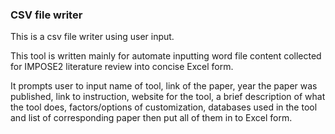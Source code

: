 ### CSV file writer

This is a csv file writer using user input.

This tool is written mainly for automate inputting word file content collected for  IMPOSE2 literature review into concise Excel form.

It prompts user to input name of tool, link of the paper, year the paper was published, link to instruction, website for the tool, a brief description of what the tool does, factors/options of customization, databases used in the tool and list of corresponding paper then put all of them in to Excel form.    